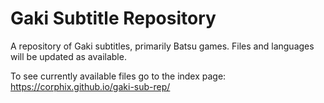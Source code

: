 # Gaki Subtitle Repository
A repository of Gaki subtitles, primarily Batsu games.
Files and languages will be updated as available.

To see currently available files go to the index page: https://corphix.github.io/gaki-sub-rep/

